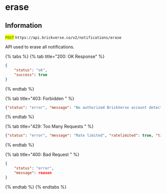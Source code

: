 # erase

## Information

<mark style="color:green;">`POST`</mark> `https://api.brickverse.co/v2/notifications/erase`

API used to erase all notifications.

{% tabs %}
{% tab title="200: OK Response" %}
```json
{
    "status": "ok",
    "success": true
}
```
{% endtab %}

{% tab title="403: Forbidden " %}
```json
{"status": "error", "message": "No authorized BrickVerse account detected. Please login."}
```
{% endtab %}

{% tab title="429: Too Many Requests " %}
```json
{"status": "error", "message": "Rate limited", "ratelimited": true, "time": "seconds_string"}
```
{% endtab %}

{% tab title="400: Bad Request " %}
```json
{
    "status": "error",
    "message": reason
}
```
{% endtab %}
{% endtabs %}

